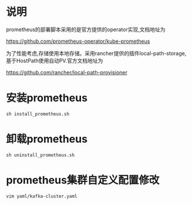 # 说明
prometheus的部署脚本采用的是官方提供的operator实现,文档地址为

https://github.com/prometheus-operator/kube-prometheus

为了性能考虑,存储使用本地存储。采用rancher提供的插件local-path-storage,基于HostPath使用自动PV.官方文档地址为

https://github.com/rancher/local-path-provisioner
# 安装prometheus
`sh install_prometheus.sh`
# 卸载prometheus
`sh uninstall_prometheus.sh`
# prometheus集群自定义配置修改
`vim yaml/kafka-cluster.yaml`
